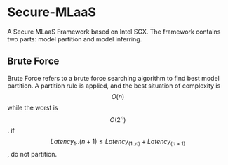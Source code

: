 # Secure-MLaaS
A Secure MLaaS Framework based on Intel SGX.
The framework contains two parts: model partition and model inferring.
## Brute Force 
Brute Force refers to a brute force searching algorithm to find best model partition.
A partition rule is applied, and the best situation of complexity is $$O(n)$$ while the worst is $$O(2^n)$$.
if 
$$Latency_1..(n+1)≤Latency_(1..n)+ Latency_(n+1)$$
, do not partition.
